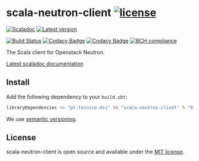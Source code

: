 # scala-neutron-client [![license](http://img.shields.io/:license-MIT-blue.svg)](LICENSE)
[![Scaladoc](http://javadoc-badge.appspot.com/pt.tecnico.dsi/scala-neutron-client_2.12.svg?label=scaladoc&style=plastic&maxAge=604800)](https://ist-dsi.github.io/scala-neutron-client/api/latest/)
[![Latest version](https://index.scala-lang.org/ist-dsi/scala-neutron-client/scala-neutron-client/latest.svg)](https://index.scala-lang.org/ist-dsi/scala-neutron-client/scala-neutron-client)

[![Build Status](https://travis-ci.org/ist-dsi/scala-neutron-client.svg?branch=master&style=plastic&maxAge=604800)](https://travis-ci.org/ist-dsi/scala-neutron-client)
[![Codacy Badge](https://app.codacy.com/project/badge/Coverage/8a0039d3eb6743d4a1023eb9ad94dc65)](https://www.codacy.com/gh/ist-dsi/scala-neutron-client?utm_source=github.com&utm_medium=referral&utm_content=ist-dsi/scala-neutron-client&utm_campaign=Badge_Coverage)
[![Codacy Badge](https://app.codacy.com/project/badge/Grade/8a0039d3eb6743d4a1023eb9ad94dc65)](https://www.codacy.com/gh/ist-dsi/scala-neutron-client?utm_source=github.com&amp;utm_medium=referral&amp;utm_content=ist-dsi/scala-neutron-client&amp;utm_campaign=Badge_Grade)
[![BCH compliance](https://bettercodehub.com/edge/badge/ist-dsi/scala-neutron-client)](https://bettercodehub.com/results/ist-dsi/scala-neutron-client)

The Scala client for Openstack Neutron.

[Latest scaladoc documentation](https://ist-dsi.github.io/scala-neutron-client/latest/api/pt/tecnico/dsi/scala-neutron-client/index.html)

## Install
Add the following dependency to your `build.sbt`:
```sbt
libraryDependencies += "pt.tecnico.dsi" %% "scala-neutron-client" % "0.0.0"
```
We use [semantic versioning](http://semver.org).

## License
scala-neutron-client is open source and available under the [MIT license](LICENSE).
